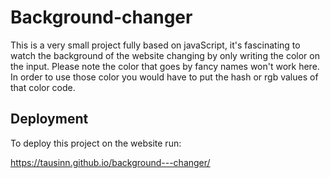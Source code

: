 # Background-changer

This is a very small project fully based on javaScript, it's fascinating to watch the background of the website changing by only writing the color on the input. Please note the color that goes by fancy names won't work here. In order to use those color you would have to put the hash or rgb values of that color code.


## Deployment

To deploy this project on the website run: 

https://tausinn.github.io/background---changer/


